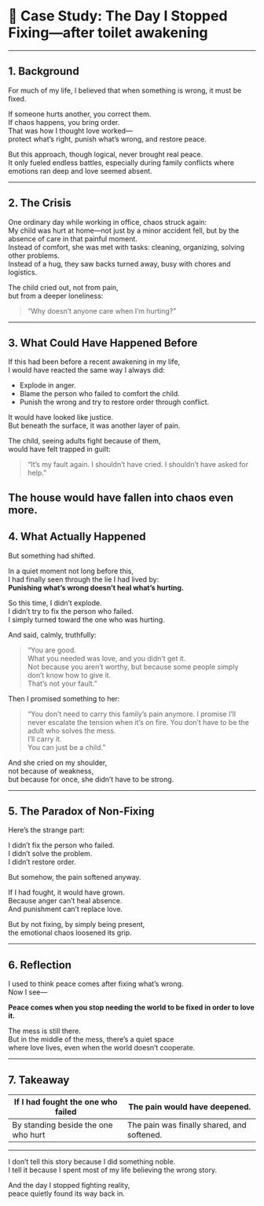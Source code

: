 # 🌊 Case Study: The Day I Stopped Fixing—after toilet awakening

---

## 1. Background

For much of my life, I believed that when something is wrong, it must be fixed.

If someone hurts another, you correct them.  
If chaos happens, you bring order.  
That was how I thought love worked—  
protect what’s right, punish what’s wrong, and restore peace.

But this approach, though logical, never brought real peace.  
It only fueled endless battles, especially during family conflicts where emotions ran deep and love seemed absent.

---

## 2. The Crisis

One ordinary day while working in office, chaos struck again:  
My child was hurt at home—not just by a minor accident fell, but by the absence of care in that painful moment.  
Instead of comfort, she was met with tasks: cleaning, organizing, solving other problems.  
Instead of a hug, they saw backs turned away, busy with chores and logistics.

The child cried out, not from pain,  
but from a deeper loneliness:

> “Why doesn’t anyone care when I’m hurting?”

---

## 3. What Could Have Happened Before

If this had been before a recent awakening in my life,  
I would have reacted the same way I always did:
- Explode in anger.  
- Blame the person who failed to comfort the child.  
- Punish the wrong and try to restore order through conflict.

It would have looked like justice.  
But beneath the surface, it was another layer of pain.

The child, seeing adults fight because of them,  
would have felt trapped in guilt:

> “It’s my fault again. I shouldn’t have cried. I shouldn’t have asked for help.”

The house would have fallen into chaos even more.
---

## 4. What Actually Happened

But something had shifted.

In a quiet moment not long before this,  
I had finally seen through the lie I had lived by:  
**Punishing what’s wrong doesn’t heal what’s hurting.**

So this time, I didn’t explode.  
I didn’t try to fix the person who failed.  
I simply turned toward the one who was hurting.

And said, calmly, truthfully:

> “You are good.  
> What you needed was love, and you didn’t get it.  
> Not because you aren’t worthy, but because some people simply don’t know how to give it.  
> That’s not your fault.”

Then I promised something to her:

> “You don’t need to carry this family’s pain anymore.  I promise I’ll never escalate the tension when it’s on fire.
> You don’t have to be the adult who solves the mess.  
> I’ll carry it.  
> You can just be a child.”

And she cried on my shoulder,  
not because of weakness,  
but because for once, she didn’t have to be strong.

---

## 5. The Paradox of Non-Fixing

Here’s the strange part:

I didn’t fix the person who failed.  
I didn’t solve the problem.  
I didn’t restore order.

But somehow, the pain softened anyway.

If I had fought, it would have grown.  
Because anger can’t heal absence.  
And punishment can’t replace love.

But by not fixing, by simply being present,  
the emotional chaos loosened its grip.

---

## 6. Reflection

I used to think peace comes after fixing what’s wrong.  
Now I see—

**Peace comes when you stop needing the world to be fixed in order to love it.**

The mess is still there.  
But in the middle of the mess, there’s a quiet space  
where love lives, even when the world doesn’t cooperate.

---

## 7. Takeaway

| If I had fought the one who failed | The pain would have deepened. |
|------------------------------------|-------------------------------|
| By standing beside the one who hurt | The pain was finally shared, and softened. |

---

I don’t tell this story because I did something noble.  
I tell it because I spent most of my life believing the wrong story.

And the day I stopped fighting reality,  
peace quietly found its way back in.